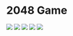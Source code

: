 # 2048 Game
![](https://tokei.rs/b1/github/Fritzist/2048)
![](https://tokei.rs/b1/github/Fritzist/2048?category=blanks)
![](https://tokei.rs/b1/github/Fritzist/2048?category=code)
![](https://tokei.rs/b1/github/Fritzist/2048?category=comments)
![](https://tokei.rs/b1/github/Fritzist/2048?category=files)